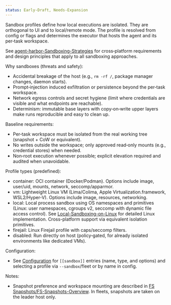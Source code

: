 ```yaml
---
status: Early-Draft, Needs-Expansion
---
```


Sandbox profiles define how local executions are isolated. They are orthogonal to UI and to local/remote mode. The profile is resolved from config or flags and determines the executor that hosts the agent and its per‑task workspace.

See [agent-harbor-Sandboxing-Strategies](Sandboxing/agent-harbor-Sandboxing-Strategies.md) for cross‑platform requirements and design principles that apply to all sandboxing approaches.

Why sandboxes (threats and safety):

- Accidental breakage of the host (e.g., `rm -rf /`, package manager changes, daemon starts).
- Prompt‑injection induced exfiltration or persistence beyond the per‑task workspace.
- Network egress controls and secret hygiene (limit where credentials are visible and what endpoints are reachable).
- Determinism: immutable base layers with copy‑on‑write upper layers make runs reproducible and easy to clean up.

Baseline requirements:

- Per‑task workspace must be isolated from the real working tree (snapshot + CoW or equivalent).
- No writes outside the workspace; only approved read‑only mounts (e.g., credential stores) when needed.
- Non‑root execution whenever possible; explicit elevation required and audited when unavoidable.

Profile types (predefined):

- container: OCI container (Docker/Podman). Options include image, user/uid, mounts, network, seccomp/apparmor.
- vm: Lightweight Linux VM (Lima/Colima, Apple Virtualization.framework, WSL2/Hyper‑V). Options include image, resources, networking.
- local: Local process sandbox using OS namespaces and primitives (Linux: user namespaces, cgroups v2, seccomp with dynamic file access control). See [Local-Sandboxing-on-Linux](Sandboxing/Local-Sandboxing-on-Linux.md) for detailed Linux implementation. Cross-platform support via equivalent isolation primitives.
- firejail: Linux Firejail profile with caps/seccomp filters.
- disabled: Run directly on host (policy‑gated, for already isolated environments like dedicated VMs).

Configuration:

- See [Configuration](Configuration.md) for `[[sandbox]]` entries (name, type, and options) and selecting a profile via `--sandbox`/fleet or by name in config.

Notes:

- Snapshot preference and workspace mounting are described in [FS Snapshots/FS-Snapshots-Overview](FS%20Snapshots/FS-Snapshots-Overview.md). In fleets, snapshots are taken on the leader host only.

